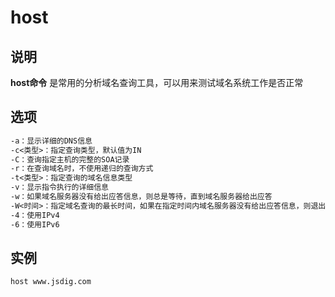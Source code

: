 # host

## 说明

**host命令** 是常用的分析域名查询工具，可以用来测试域名系统工作是否正常

## 选项

```markdown
-a：显示详细的DNS信息
-c<类型>：指定查询类型，默认值为IN
-C：查询指定主机的完整的SOA记录
-r：在查询域名时，不使用递归的查询方式
-t<类型>：指定查询的域名信息类型
-v：显示指令执行的详细信息
-w：如果域名服务器没有给出应答信息，则总是等待，直到域名服务器给出应答
-W<时间>：指定域名查询的最长时间，如果在指定时间内域名服务器没有给出应答信息，则退出指令
-4：使用IPv4
-6：使用IPv6
```

## 实例

```bash
host www.jsdig.com 

```
